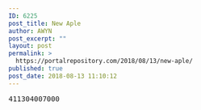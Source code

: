 ```yaml
---
ID: 6225
post_title: New Aple
author: AWYN
post_excerpt: ""
layout: post
permalink: >
  https://portalrepository.com/2018/08/13/new-aple/
published: true
post_date: 2018-08-13 11:10:12
---
```

<pre>411304007000</pre>